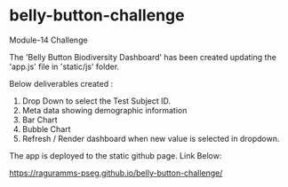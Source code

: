 # belly-button-challenge
Module-14 Challenge

The 'Belly Button Biodiversity Dashboard' has been created updating the 'app.js' file in 'static/js' folder.

Below deliverables created :
1. Drop Down to select the Test Subject ID.
2. Meta data showing demographic information
3. Bar Chart
4. Bubble Chart
5. Refresh / Render dashboard when new value is selected in dropdown.

The app is deployed to the static github page. Link Below:

https://raguramms-pseg.github.io/belly-button-challenge/
